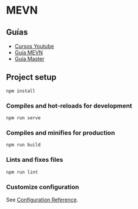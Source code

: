 # MEVN

## Guías
- [Cursos Youtube](https://www.youtube.com/bluuweb)
- [Guía MEVN](https://bluuweb.github.io/vue-udemy/25-mevn/)
- [Guía Master](https://bluuweb.github.io/)

## Project setup
```
npm install
```

### Compiles and hot-reloads for development
```
npm run serve
```

### Compiles and minifies for production
```
npm run build
```

### Lints and fixes files
```
npm run lint
```

### Customize configuration
See [Configuration Reference](https://cli.vuejs.org/config/).
